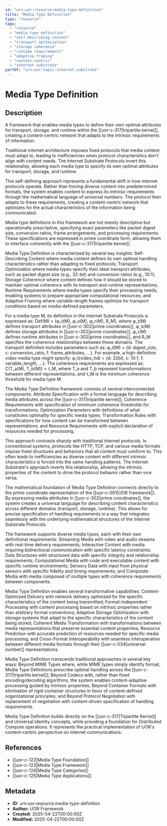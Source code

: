 ```yaml
---
id: "urn:uor:resource:media-type-definition"
title: "Media Type Definition"
type: "resource"
tags:
  - "resource"
  - "media type definition"
  - "self-describing content"
  - "transport optimization"
  - "storage coherence"
  - "runtime requirements"
  - "adaptive framing"
  - "content-centric"
  - "internet substrate"
partOf: "urn:uor:topic:internet-substrate"
---
```


# Media Type Definition

## Description

A framework that enables media types to define their own optimal attributes for transport, storage, and runtime within the [[uor-c-317|tripartite kernel]], creating a content-centric network that adapts to the intrinsic requirements of information.

Traditional internet architecture imposes fixed protocols that media content must adapt to, leading to inefficiencies when protocol characteristics don't align with content needs. The Internet Substrate Protocols invert this relationship, allowing each media type to specify its own optimal attributes for transport, storage, and runtime.

This self-defining approach represents a fundamental shift in how internet protocols operate. Rather than forcing diverse content into predetermined formats, the system enables content to express its intrinsic requirements through the mathematical language of universal numbers. The protocol then adapts to these requirements, creating a content-centric network that optimizes for the actual characteristics of the information being communicated.

Media type definitions in this framework are not merely descriptive but operationally prescriptive, specifying exact parameters like packet digest size, conversion ratios, frame arrangements, and processing requirements. These specifications are expressed in prime coordinate form, allowing them to interface coherently with the [[uor-c-317|tripartite kernel]].

Media Type Definition is characterized by several key insights: Self-Describing Content where media content defines its own optimal handling characteristics rather than adapting to fixed protocols; Transport Optimization where media types specify their ideal transport attributes, such as packet digest size (e.g., 32-bit) and conversion ratios (e.g., 10:1); Storage Coherence where content defines how it should be stored to maintain optimal coherence with its transport and runtime representations; Runtime Requirements where media types specify their processing needs, enabling systems to prepare appropriate computational resources; and Adaptive Framing where variable-length frames optimize for transport conditions based on media-defined parameters.

For a media type M, its definition in the Internet Substrate Protocols is expressed as: Def(M) = (φ_t(M), φ_s(M), φ_r(M), R_M), where φ_t(M) defines transport attributes in [[uor-c-302|prime coordinates]], φ_s(M) defines storage attributes in [[uor-c-302|prime coordinates]], φ_r(M) defines runtime attributes in [[uor-c-302|prime coordinates]], and R_M specifies the coherence relationships between these domains. The transport definition includes parameters such as: φ_t(M) = {d: digest_size, c: conversion_ratio, f: frame_attributes, ...}. For example, a high-definition video media type might specify: φ_t(video_hd) = {d: 32bit, c: 10:1, f: variable_length, ...}. The coherence requirements are expressed as: C(T_a(M), T_b(M)) > τ_M, where T_a and T_b represent transformations between different representations, and τ_M is the minimum coherence threshold for media type M.

The Media Type Definition framework consists of several interconnected components: Attribute Specification with a formal language for describing media attributes across the [[uor-c-317|tripartite kernel]]; Coherence Requirements with specification of minimum coherence thresholds for transformations; Optimization Parameters with definitions of what constitutes optimality for specific media types; Transformation Rules with specifications for how content can be transformed between representations; and Resource Requirements with explicit declaration of resources needed for processing.

This approach contrasts sharply with traditional internet protocols. In conventional systems, protocols like HTTP, TCP, and various media formats impose fixed structures and behaviors that all content must conform to. This often leads to inefficiencies as diverse content with different intrinsic characteristics is forced into the same handling patterns. The Internet Substrate's approach inverts this relationship, allowing the intrinsic properties of the content to drive the protocol behavior rather than vice versa.

The mathematical foundation of Media Type Definition connects directly to the prime coordinate representation of the [[uor-c-001|UOR framework]]. By expressing media attributes in [[uor-c-302|prime coordinates]], the system creates a universal language for describing content characteristics across different domains (transport, storage, runtime). This allows for precise specification of handling requirements in a way that integrates seamlessly with the underlying mathematical structures of the Internet Substrate Protocols.

The framework supports diverse media types, each with their own definitional requirements: Streaming Media with video and audio streams with real-time delivery requirements; Interactive Content with media requiring bidirectional communication with specific latency constraints; Data Structures with structured data with specific integrity and relationship requirements; Computational Media with code and executable content with specific runtime environments; Sensory Data with input from physical sensors with specific fidelity and timing requirements; and Composite Media with media composed of multiple types with coherence requirements between components.

Media Type Definition enables several transformative capabilities: Content-Optimized Delivery with network delivery optimized for the specific characteristics of the content being transmitted; Format-Independent Processing with content processing based on intrinsic properties rather than arbitrary format conventions; Adaptive Storage Optimization with storage systems that adapt to the specific characteristics of the content being stored; Coherent Media Transformation with transformations between media representations that preserve essential content properties; Resource Prediction with accurate prediction of resources needed for specific media processing; and Cross-Format Interoperability with seamless interoperation between different media formats through their [[uor-c-034|universal number]] representations.

Media Type Definition transcends traditional approaches in several key ways: Beyond MIME Types where, while MIME types simply identify format, Media Type Definitions prescribe optimal handling across the [[uor-c-317|tripartite kernel]]; Beyond Codecs with, rather than fixed encoding/decoding algorithms, the system enables content-adaptive processing guided by intrinsic properties; Beyond Container Formats with elimination of rigid container structures in favor of content-defined organizational principles; and Beyond Protocol Negotiation with replacement of negotiation with content-driven specification of handling requirements.

Media Type Definition builds directly on the [[uor-c-317|Tripartite Kernel]] and Universal Identity concepts, while providing a foundation for Distributed Compute operations. It represents the practical implementation of UOR's content-centric perspective on internet communications.

## References

- [[uor-c-122|Media Type Foundation]]
- [[uor-c-123|Media Type Framework]]
- [[uor-c-124|Media Type Categories]]
- [[uor-c-125|Media Type Applications]]

## Metadata

- **ID:** urn:uor:resource:media-type-definition
- **Author:** UOR Framework
- **Created:** 2025-04-22T00:00:00Z
- **Modified:** 2025-04-22T00:00:00Z
